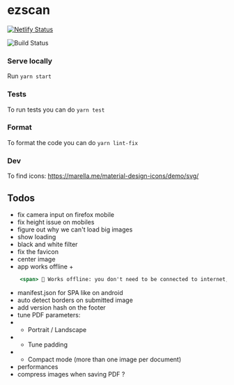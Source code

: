 # ezscan

[![Netlify Status](https://api.netlify.com/api/v1/badges/50a74bb9-f1a7-4b41-b9a2-5c8f6fafda8d/deploy-status)](https://app.netlify.com/sites/ezscan/deploys)

![Build Status](https://github.com/sfluor/ezscan/workflows/Node%20CI/badge.svg?branch=master)


### Serve locally

Run `yarn start`

### Tests

To run tests you can do `yarn test`

### Format

To format the code you can do `yarn lint-fix`

### Dev

To find icons: https://marella.me/material-design-icons/demo/svg/

## Todos

- fix camera input on firefox mobile
- fix height issue on mobiles
- figure out why we can't load big images
- show loading
- black and white filter
- fix the favicon
- center image
- app works offline + 
```jsx
    <span> 📶 Works offline: you don't need to be connected to internet, once you visited the website once you can keep using the app.</span>
```
- manifest.json for SPA like on android
- auto detect borders on submitted image
- add version hash on the footer
- tune PDF parameters:
- - Portrait / Landscape
- - Tune padding
- - Compact mode (more than one image per document)
- performances
- compress images when saving PDF ?
